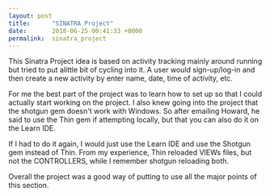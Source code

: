 ```yaml
---
layout: post
title:      "SINATRA Project"
date:       2018-06-25 00:41:33 +0000
permalink:  sinatra_project
---
```



This Sinatra Project idea is based on activity tracking mainly around running but tried to put alittle bit of cycling into it. A user would sign-up/log-in and then create a new activity by enter name, date, time of activity, etc. 

For me the best part of the project was to learn how to set up so that I could actually start working on the project. I also knew going into the project that the shotgun gem doesn't work with Windows. So after emailing Howard, he said to use the Thin gem if attempting locally, but that you can also do it on the Learn IDE.

If I had to do it again, I would just use the Learn IDE and use the Shotgun gem instead of Thin. From my experience, Thin reloaded VIEWs files, but not the CONTROLLERS, while I remember shotgun reloading both.

Overall the project was a good way of putting to use all the major points of this section.
